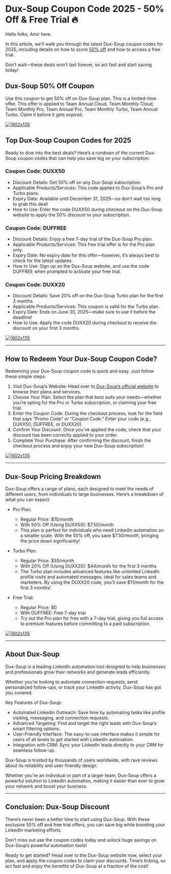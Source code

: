 # Dux-Soup Coupon Code 2025 - 50% Off & Free Trial 🔥

Hello folks, Amir here.

In this article, we’ll walk you through the latest Dux-Soup coupon codes for 2025, including details on how to score [50% off](https://www.dux-soup.com/pricing?fpr=shadow) and how to access a free trial.

Don’t wait—these deals won’t last forever, so act fast and start saving today!

## Dux-Soup 50% Off Coupon

Use this coupon to get 50% off on Dux-Soup plan. This is a limited-time offer. This offer is applied to Team Annual Cloud, Team Monthly Cloud, Team Monthly Pro, Team Annual Pro, Team Monthly Turbo, Team Annual Turbo. Claim it before it gets expired.

[![|602x135](https://lh7-rt.googleusercontent.com/docsz/AD_4nXfSXTFzjXAWXuUBW-cNljvI2zIWkqF3d4wHrSTT9AkpPvQ0aQtK6vixYil7_H0phSfDhJbAlO3rEpgNGl6sV9f8D0Jfvu0Y6oyXoUrQp7J7CpyYhlNvM0CZN57Nuf_avg9pNqLcPQ?key=Ashva-u4wTbGrSML_ZpdeTFG)](https://www.dux-soup.com/pricing?fpr=shadow)

## Top Dux-Soup Coupon Codes for 2025

Ready to dive into the best deals? Here’s a rundown of the current Dux-Soup coupon codes that can help you save big on your subscription:

### Coupon Code: DUXX50

* Discount Details: Get 50% off on any Dux-Soup subscription.
* Applicable Products/Services: This code applies to Dux-Soup’s Pro and Turbo plans.
* Expiry Date: Available until December 31, 2025—so don’t wait too long to grab this deal!
* How to Use: Enter the code DUXX50 during checkout on the Dux-Soup website to apply the 50% discount to your subscription.

### Coupon Code: DUFFREE

* Discount Details: Enjoy a free 7-day trial of the Dux-Soup Pro plan.
* Applicable Products/Services: This free trial offer is for the Pro plan only.
* Expiry Date: No expiry date for this offer—however, it’s always best to check for the latest updates.
* How to Use: Sign up on the Dux-Soup website, and use the code DUFFREE when prompted to activate your free trial.

### Coupon Code: DUXX20

* Discount Details: Save 20% off on the Dux-Soup Turbo plan for the first 3 months.
* Applicable Products/Services: This coupon is valid for the Turbo plan.
* Expiry Date: Ends on June 30, 2025—make sure to use it before the deadline!
* How to Use: Apply the code DUXX20 during checkout to receive the discount on your first 3 months.

[![|602x135](https://lh7-rt.googleusercontent.com/docsz/AD_4nXfSXTFzjXAWXuUBW-cNljvI2zIWkqF3d4wHrSTT9AkpPvQ0aQtK6vixYil7_H0phSfDhJbAlO3rEpgNGl6sV9f8D0Jfvu0Y6oyXoUrQp7J7CpyYhlNvM0CZN57Nuf_avg9pNqLcPQ?key=Ashva-u4wTbGrSML_ZpdeTFG)](https://www.dux-soup.com/pricing?fpr=shadow)

---

## How to Redeem Your Dux-Soup Coupon Code?

Redeeming your Dux-Soup coupon code is quick and easy. Just follow these simple steps:

1. Visit Dux-Soup’s Website: Head over to[ Dux-Soup’s official website](https://www.dux-soup.com/) to browse their plans and services.
2. Choose Your Plan: Select the plan that best suits your needs—whether you’re opting for the Pro or Turbo subscription, or claiming your free trial.
3. Enter the Coupon Code: During the checkout process, look for the field that says “Promo Code” or “Coupon Code.” Enter your code (e.g., DUXX50, DUFFREE, or DUXX20).
4. Confirm Your Discount: Once you’ve applied the code, check that your discount has been correctly applied to your order.
5. Complete Your Purchase: After confirming the discount, finish the checkout process and enjoy your new Dux-Soup subscription!

[![|602x135](https://lh7-rt.googleusercontent.com/docsz/AD_4nXfSXTFzjXAWXuUBW-cNljvI2zIWkqF3d4wHrSTT9AkpPvQ0aQtK6vixYil7_H0phSfDhJbAlO3rEpgNGl6sV9f8D0Jfvu0Y6oyXoUrQp7J7CpyYhlNvM0CZN57Nuf_avg9pNqLcPQ?key=Ashva-u4wTbGrSML_ZpdeTFG)](https://www.dux-soup.com/pricing?fpr=shadow)

---

## Dux-Soup Pricing Breakdown

Dux-Soup offers a range of plans, each designed to meet the needs of different users, from individuals to large businesses. Here’s a breakdown of what you can expect:

* Pro Plan:

  * Regular Price: $15/month
  * With 50% Off (Using DUXX50): $7.50/month
  * This plan is perfect for individuals who need LinkedIn automation on a smaller scale. With the 50% off, you save $7.50/month, bringing the price down significantly!
* Turbo Plan:

  * Regular Price: $55/month
  * With 20% Off (Using DUXX20): $44/month for the first 3 months
  * The Turbo plan includes advanced features like unlimited LinkedIn profile visits and automated messages, ideal for sales teams and marketers. By using the DUXX20 code, you’ll save $11/month for the first 3 months!
* Free Trial:

  * Regular Price: $0
  * With DUFFREE: Free 7-day trial
  * Try out the Pro plan for free with a 7-day trial, giving you full access to premium features before committing to a paid subscription.

[![|602x135](https://lh7-rt.googleusercontent.com/docsz/AD_4nXfSXTFzjXAWXuUBW-cNljvI2zIWkqF3d4wHrSTT9AkpPvQ0aQtK6vixYil7_H0phSfDhJbAlO3rEpgNGl6sV9f8D0Jfvu0Y6oyXoUrQp7J7CpyYhlNvM0CZN57Nuf_avg9pNqLcPQ?key=Ashva-u4wTbGrSML_ZpdeTFG)](https://www.dux-soup.com/pricing?fpr=shadow)

---

## About Dux-Soup

Dux-Soup is a leading LinkedIn automation tool designed to help businesses and professionals grow their networks and generate leads efficiently.

Whether you’re looking to automate connection requests, send personalized follow-ups, or track your LinkedIn activity, Dux-Soup has got you covered.

Key Features of Dux-Soup:

* Automated LinkedIn Outreach: Save time by automating tasks like profile visiting, messaging, and connection requests.
* Advanced Targeting: Find and target the right leads with Dux-Soup’s smart filtering options.
* User-Friendly Interface: The easy-to-use interface makes it simple for users of all levels to get started with LinkedIn automation.
* Integration with CRM: Sync your LinkedIn leads directly to your CRM for seamless follow-up.

Dux-Soup is trusted by thousands of users worldwide, with rave reviews about its reliability and user-friendly design.

Whether you're an individual or part of a larger team, Dux-Soup offers a powerful solution to LinkedIn automation, making it easier than ever to grow your network and boost your business.

---

## Conclusion: Dux-Soup Discount

There’s never been a better time to start using Dux-Soup. With these exclusive 50% off and free trial offers, you can save big while boosting your LinkedIn marketing efforts.

Don’t miss out use the coupon codes today and unlock huge savings on Dux-Soup’s powerful automation tools!

Ready to get started? Head over to the Dux-Soup website now, select your plan, and apply the coupon codes to claim your discounts. Time’s ticking, so act fast and enjoy the benefits of Dux-Soup at a fraction of the cost!
